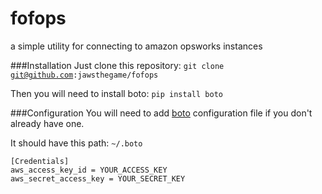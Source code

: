 fofops
======

a simple utility for connecting to amazon opsworks instances

###Installation
Just clone this repository: <code>git clone git@github.com:jawsthegame/fofops</code>

Then you will need to install boto: <code>pip install boto</code>

###Configuration
You will need to add [boto](https://github.com/boto/boto) configuration file if you don't already have one.

It should have this path: <code>~/.boto</code>
<pre><code>[Credentials]
aws_access_key_id = YOUR_ACCESS_KEY
aws_secret_access_key = YOUR_SECRET_KEY
</code></pre>
